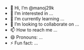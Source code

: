 - 👋 Hi, I’m @manoj29k
- 👀 I’m interested in ...
- 🌱 I’m currently learning ...
- 💞️ I’m looking to collaborate on ...
- 📫 How to reach me ...
- 😄 Pronouns: ...
- ⚡ Fun fact: ...

<!---
manoj29k/manoj29k is a ✨ special ✨ repository because its `README.md` (this file) appears on your GitHub profile.
You can click the Preview link to take a look at your changes.
--->
